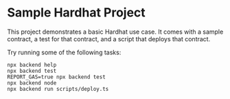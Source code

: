 # Sample Hardhat Project

This project demonstrates a basic Hardhat use case. It comes with a sample contract, a test for that contract, and a script that deploys that contract.

Try running some of the following tasks:

```shell
npx backend help
npx backend test
REPORT_GAS=true npx backend test
npx backend node
npx backend run scripts/deploy.ts
```
